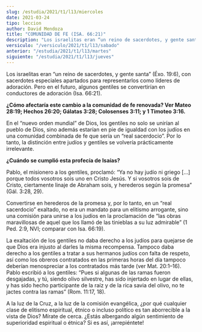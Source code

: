 ```yaml
---
slug: /estudia/2021/t1/l13/miercoles
date: 2021-03-24
tipo: leccion
author: David Mendoza
title: "COMUNIDAD DE FE (ISA. 66:21)"
description: "Los israelitas eran “un reino de sacerdotes, y gente santa” (Éxo. 19:6), con sacerdotes especiales apartados para representarlos como líderes de adoración. Pero en el futuro, algunos gentiles se convertirían en conductores de adoración"
versiculo: "/versiculo/2021/t1/l13/sabado"
anterior: "/estudia/2021/t1/l13/martes"
siguiente: "/estudia/2021/t1/l13/jueves"
---
```


Los israelitas eran “un reino de sacerdotes, y gente
santa” (Éxo. 19:6), con sacerdotes especiales apartados
para representarlos como líderes de adoración. Pero en el
futuro, algunos gentiles se convertirían en conductores de
adoración (Isa. 66:21).


**¿Cómo afectaría este cambio a la comunidad de fe
renovada? Ver Mateo 28:19; Hechos 26:20; Gálatas 3:28;
Colosenses 3:11; y 1 Timoteo 3:16.**

En el “nuevo orden mundial” de Dios, los gentiles no solo
se unirían al pueblo de Dios, sino además estarían en
pie de igualdad con los judíos en una comunidad combinada de fe
que sería un “real sacerdocio”. Por lo tanto, la
distinción entre judíos y gentiles se volvería
prácticamente irrelevante.


**¿Cuándo se cumplió esta profecía de
Isaías?**

Pablo, el misionero a los gentiles, proclamó: “Ya no hay
judío ni griego [...] porque todos vosotros sois uno en Cristo
Jesús. Y si vosotros sois de Cristo, ciertamente linaje de
Abraham sois, y herederos según la promesa” (Gál.
3:28, 29).


Convertirse en herederos de la promesa y, por lo tanto, en un
“real sacerdocio” exaltado, no era un mandato para un
elitismo arrogante, sino una comisión para unirse a los
judíos en la proclamación de “las obras maravillosas
de aquel que los llamó de las tinieblas a su luz admirable”
(1 Ped. 2:9, NVI; comparar con Isa. 66:19).


La exaltación de los gentiles no daba derecho a los judíos
para quejarse de que Dios era injusto al darles la misma recompensa.
Tampoco daba derecho a los gentiles a tratar a sus hermanos
judíos con falta de respeto, así como los obreros
contratados en las primeras horas del día tampoco deberían
menospreciar a los contratados más tarde (ver Mat.
20:1–16). Pablo escribió a los gentiles: “Pues si
algunas de las ramas fueron desgajadas, y tú, siendo olivo
silvestre, has sido injertado en lugar de ellas, y has sido hecho
participante de la raíz y de la rica savia del olivo, no te
jactes contra las ramas” (Rom. 11:17, 18).


A la luz de la Cruz, a la luz de la comisión evangélica,
¿por qué cualquier clase de elitismo espiritual, étnico
o incluso político es tan aborrecible a la vista de Dios?
Mírate de cerca. ¿Estás albergando algún
sentimiento de superioridad espiritual o étnica? Si es así,
¡arrepiéntete!
